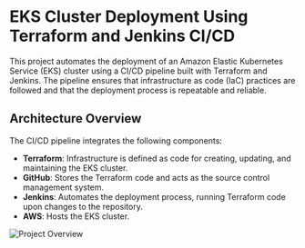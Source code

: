 # EKS Cluster Deployment Using Terraform and Jenkins CI/CD

This project automates the deployment of an Amazon Elastic Kubernetes Service (EKS) cluster using a CI/CD pipeline built with Terraform and Jenkins. The pipeline ensures that infrastructure as code (IaC) practices are followed and that the deployment process is repeatable and reliable.

## Architecture Overview

The CI/CD pipeline integrates the following components:

- **Terraform**: Infrastructure is defined as code for creating, updating, and maintaining the EKS cluster.
- **GitHub**: Stores the Terraform code and acts as the source control management system.
- **Jenkins**: Automates the deployment process, running Terraform code upon changes to the repository.
- **AWS**: Hosts the EKS cluster.

![Project Overview](https://github.com/dhyey2209/terraform-jenkins-eks/blob/main/images/visual_image%20.png)

